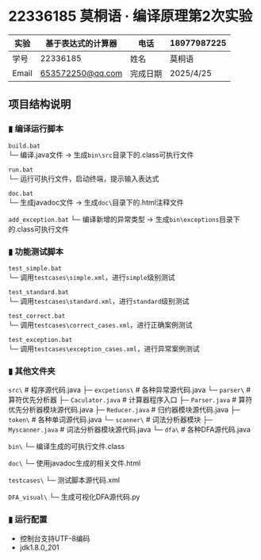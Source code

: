# 22336185 莫桐语 · 编译原理第2次实验

| 实验  | **基于表达式的计算器** | 电话     | 18977987225 |
| ----- | ---------------------- | -------- | ----------- |
| 学号  | 22336185               | 姓名     | 莫桐语      |
| Email | 653572250@qq.com       | 完成日期 | 2025/4/25   |

## 项目结构说明

### ▮ 编译运行脚本

`build.bat`  
└─ 编译.java文件 → 生成`bin\src`目录下的.class可执行文件

`run.bat`  
└─ 运行可执行文件，启动终端，提示输入表达式

`doc.bat`  
└─ 生成javadoc文件 → 生成`doc\`目录下的.html注释文件

`add_exception.bat`
└─ 编译新增的异常类型 → 生成`bin\exceptions`目录下的.class可执行文件

### ▮ 功能测试脚本

`test_simple.bat`  
└─ 调用`testcases\simple.xml`，进行`simple`级别测试

`test_standard.bat`  
└─ 调用`testcases\standard.xml`，进行`standard`级别测试

`test_correct.bat`  
└─ 调用`testcases\correct_cases.xml`，进行正确案例测试

`test_exception.bat`  
└─ 调用`testcases\exception_cases.xml`，进行异常案例测试

### ▮ 其他文件夹

`src\`	# 程序源代码.java
├─ `excpetions\`	# 各种异常源代码.java
└─ `parser\`	# 算符优先分析器
	├─ `Caculator.java`	# 计算器程序入口
	├─ `Parser.java`	# 算符优先分析器模块源代码.java
	├─ `Reducer.java`	# 归约器模块源代码.java
	├─ `token\`	# 各种单词源代码.java
	└─ `scanner\`	# 词法分析器模块
		├─ `Myscanner.java`	# 词法分析器模块源代码.java
		└─ `dfa\`	# 各种DFA源代码.java



`bin\`
└─ 编译生成的可执行文件.class

`doc\`
└─ 使用javadoc生成的相关文件.html

`testcases\`
└─ 测试脚本源代码.xml

`DFA_visual\`
└─ 生成可视化DFA源代码.py

### ▮ 运行配置

- 控制台支持UTF-8编码
- jdk1.8.0_201